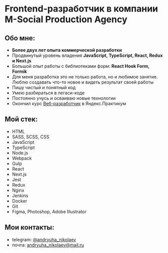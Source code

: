 # Frontend-разработчик в компании M-Social Production Agency

## Обо мне:
+ **Более двух лет опыта коммерческой разработки**
+ Продвинутый уровень владения **JavaScript, TypeScript, React, Redux и Next.js**
+ Большой опыт работы с библиотеками форм: **React Hook Form, Formik**
+ Для меня разработка это не только работа, но и любимое занятие. Люблю создавать что-то новое и видеть результат своей работы
+ Пишу чистый и понятный код
+ Умею разбираться в легаси-коде
+ Постоянно учусь и осваиваю новые технологии
+ Окончил курс [Веб-разработчик](https://practicum.yandex.ru/web/) в Яндекс.Практикум

## Мой стек:
+ HTML
+ SASS, SCSS, CSS
+ JavaScript
+ TypeScript
+ Node.js
+ Webpack
+ Gulp
+ React
+ Next.js
+ Jest
+ Redux
+ Nginx
+ Jenkins
+ Docker
+ Git
+ Figma, Photoshop, Adobe Illustrator

## Мои контакты:
+ telegram: [@andryuha_nikolaev](https://t.me/andryuha_nikolaev)
+ почта: andryuha_nikolaev@mail.ru

